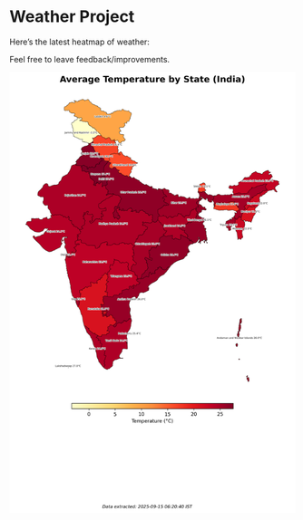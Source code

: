# Weather Project

Here’s the latest heatmap of weather:

Feel free to leave feedback/improvements.

![India Heatmap](docs/assets/india_heatmap.png?v=C762E3)
